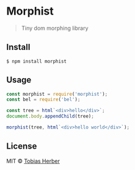 # Morphist

> Tiny dom morphing library

## Install

```
$ npm install morphist
```

## Usage

```js
const morphist = require('morphist');
const bel = require('bel');

const tree = html`<div>hello</div>`;
document.body.appendChild(tree);

morphist(tree, html`<div>hello world</div>`);
```

## License

MIT © [Tobias Herber](http://tobihrbr.com)

